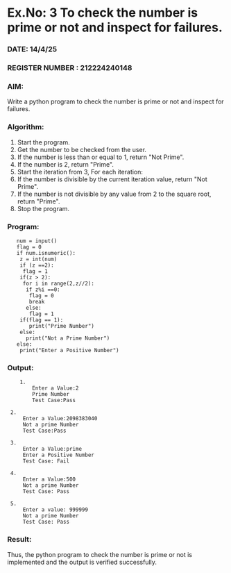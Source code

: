 # Ex.No: 3 To check the number is prime or not and inspect for failures.
 
### DATE: 14/4/25                                                                           
### REGISTER NUMBER : 212224240148
### AIM: 
Write a python program to check the number is prime or not and inspect for failures.
 
### Algorithm:
1. Start the program.
2. Get the number to be checked from the user.
3. If the number is less than or equal to 1, return "Not Prime".
4. If the number is 2, return "Prime".
5. Start the iteration from 3, For each iteration:
6. If the number is divisible by the current iteration value, return "Not Prime".
7. If the number is not divisible by any value from 2 to the square root, return "Prime".
8. Stop the program.

### Program:


       num = input()
       flag = 0
       if num.isnumeric():
        z = int(num)
        if (z ==2):
         flag = 1
        if(z > 2):
         for i in range(2,z//2):
          if z%i ==0:
           flag = 0
           break
          else:
           flag = 1
        if(flag == 1):
           print("Prime Number")
        else:
          print("Not a Prime Number")
       else:
        print("Enter a Positive Number") 










### Output:

        1.
            Enter a Value:2
            Prime Number
            Test Case:Pass
     
     2.
         Enter a Value:2098383040
         Not a prime Number
         Test Case:Pass
     
     3.
         Enter a Value:prime
         Enter a Positive Number 
         Test Case: Fail 
     
     4.
         Enter a Value:500
         Not a prime Number
         Test Case: Pass
     
     5.
         Enter a value: 999999
         Not a prime Number
         Test Case: Pass 


### Result:
Thus, the python program to check the number is prime or not is implemented and the output is verified successfully.
